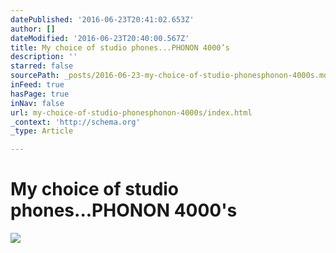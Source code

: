 ```yaml
---
datePublished: '2016-06-23T20:41:02.653Z'
author: []
dateModified: '2016-06-23T20:40:00.567Z'
title: My choice of studio phones...PHONON 4000’s
description: ''
starred: false
sourcePath: _posts/2016-06-23-my-choice-of-studio-phonesphonon-4000s.md
inFeed: true
hasPage: true
inNav: false
url: my-choice-of-studio-phonesphonon-4000s/index.html
_context: 'http://schema.org'
_type: Article

---
```

# My choice of studio phones...PHONON 4000's
![](https://the-grid-user-content.s3-us-west-2.amazonaws.com/2a91d730-8f27-410f-84ac-fccb674c7663.jpg)